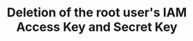---
layout: all-exams
title: "Deletion of the root user's IAM Access Key and Secret Key "
blurb: "In order to perform administrative tasks with the CLI or SDK, IAM access keys are required. If the root account's IAM keys are deleted, root access to AWS"
quid: 192
---